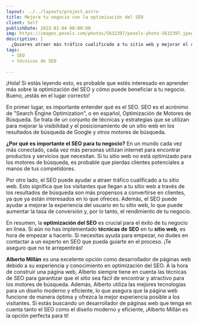 ```yaml
---
layout: ../../layouts/project.astro
title: Mejora tu negocio con la optimización del SEO
client: Self
publishDate: 2023-01-04 00:00:00
img: https://images.pexels.com/photos/5632397/pexels-photo-5632397.jpeg?auto=compress&cs=tinysrgb&w=1260&h=750&dpr=1
description: |
  ¿Quieres atraer más tráfico cualificado a tu sitio web y mejorar el rendimiento de tu negocio en línea? La optimización del SEO puede ayudar. Aprende cómo implementar técnicas de SEO en tu sitio web y ver cómo tu negocio florece.
tags:
  - SEO   
  - técnicas de SEO
  
---
```

¡Hola! Si estás leyendo esto, es probable que estés interesado en aprender más sobre la optimización del SEO y cómo puede beneficiar a tu negocio. Bueno, ¡estás en el lugar correcto!

En primer lugar, es importante entender qué es el SEO. SEO es el acrónimo de "Search Engine Optimization", o en español, Optimización de Motores de Búsqueda. Se trata de un conjunto de técnicas y estrategias que se utilizan para mejorar la visibilidad y el posicionamiento de un sitio web en los resultados de búsqueda de Google y otros motores de búsqueda.

**¿Por qué es importante el SEO para tu negocio?** En un mundo cada vez más conectado, cada vez más personas utilizan internet para encontrar productos y servicios que necesitan. Si tu sitio web no está optimizado para los motores de búsqueda, es probable que pierdas clientes potenciales a manos de tus competidores.

Por otro lado, el SEO puede ayudar a atraer tráfico cualificado a tu sitio web. Esto significa que los visitantes que llegan a tu sitio web a través de los resultados de búsqueda son más propensos a convertirse en clientes, ya que ya están interesados ​​en lo que ofreces. Además, el SEO puede ayudar a mejorar la experiencia del usuario en tu sitio web, lo que puede aumentar la tasa de conversión y, por lo tanto, el rendimiento de tu negocio.

En resumen, la **optimización del SEO** es crucial para el éxito de tu negocio en línea. Si aún no has implementado **técnicas de SEO** en tu **sitio web**, es hora de empezar a hacerlo. Si necesitas ayuda para empezar, no dudes en contactar a un experto en SEO que pueda guiarte en el proceso. ¡Te aseguro que no te arrepentirás!

**Alberto Millán** es una excelente opción como desarrollador de páginas web debido a su experiencia y conocimiento en optimización del SEO. A la hora de construir una página web, Alberto siempre tiene en cuenta las técnicas de SEO para garantizar que el sitio sea fácil de encontrar y atractivo para los motores de búsqueda. Además, Alberto utiliza las mejores tecnologías para un diseño moderno y eficiente, lo que asegura que la página web funcione de manera óptima y ofrezca la mejor experiencia posible a los visitantes. Si estás buscando un desarrollador de páginas web que tenga en cuenta tanto el SEO como el diseño moderno y eficiente, ¡Alberto Millán es la opción perfecta para ti!
